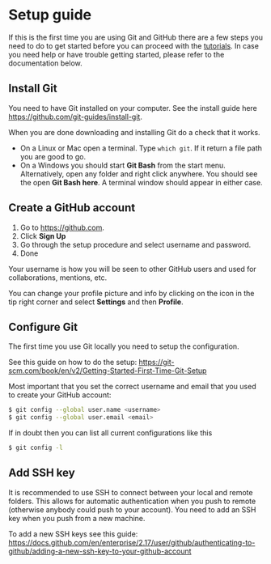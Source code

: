 ﻿# Setup guide

If this is the first time you are using Git and GitHub there are a few steps you need to do to get started before you can proceed with the [tutorials](Tutorial.md). In case you need help or have trouble getting started, please refer to the documentation below.

## Install Git
You need to have Git installed on your computer. See the install guide here https://github.com/git-guides/install-git.

When you are done downloading and installing Git do a check that it works.
* On a Linux or Mac open a terminal. Type `which git`. If it return a file path you are good to go.
* On a Windows you should start **Git Bash** from the start menu. Alternatively, open any folder and right click anywhere. You should see the open **Git Bash here**. A terminal window should appear in either case.

## Create a GitHub account

1. Go to https://github.com. 
2. Click **Sign Up**
3. Go through the setup procedure and select username and password.
4. Done

Your username is how you will be seen to other GitHub users and used for collaborations, mentions, etc.

You can change your profile picture and info by clicking on the icon in the tip right corner and select **Settings** and then **Profile**.


## Configure Git

The first time you use Git locally you need to setup the configuration. 

See this guide on how to do the setup: https://git-scm.com/book/en/v2/Getting-Started-First-Time-Git-Setup

Most important that you set the correct username and email that you used to create your GitHub account:

```bash
$ git config --global user.name <username>
$ git config --global user.email <email>
```

If in doubt then you can list all current configurations like this

```bash
$ git config -l
```

## Add SSH key

It is recommended to use SSH to connect between your local and remote folders. This allows for automatic authentication when you push to remote (otherwise anybody could push to your account). You need to add an SSH key when you push from a new machine.

To add a new SSH keys see this guide: https://docs.github.com/en/enterprise/2.17/user/github/authenticating-to-github/adding-a-new-ssh-key-to-your-github-account

